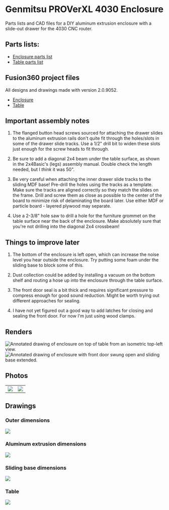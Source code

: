 # Genmitsu PROVerXL 4030 Enclosure
Parts lists and CAD files for a DIY aluminum extrusion enclosure with a slide-out drawer for the 4030 CNC router.

## Parts lists:

<ul>
  <li><a href="Parts lists/Enclosure.csv">Enclosure parts list</a></li>
  <li><a href="Parts list/Table.csv">Table parts list</a></li>
</ul>

## Fusion360 project files
All designs and drawings made with version 2.0.9052.

<ul>
  <li><a href="Fusion360 project files/Enclosure.f3d">Enclosure</a></li>
  <li><a href="Fusion360 project files/Table.f3d">Table</a></li>
</ul>

## Important assembly notes

1. The flanged button head screws sourced for attaching the drawer slides to the aluminum extrusion rails don't quite fit through the holes/slots in some of the drawer slide tracks. Use a 1/2" drill bit to widen these slots just enough for the screw heads to fit through.

1. Be sure to add a diagonal 2x4 beam under the table surface, as shown in the 2x4Basic's (legs) assembly manual. Double check the length needed, but I _think_ it was 50".

1. Be very careful when attaching the inner drawer slide tracks to the sliding MDF base! Pre-drill the holes using the tracks as a template. Make sure the tracks are aligned correctly so they match the slides on the frame. Drill and screw them as close as possible to the center of the board to minimize risk of delaminating the board later. Use either MDF or particle board - layered plywood may separate.

1. Use a 2-3/8" hole saw to drill a hole for the furniture grommet on the table surface near the back of the enclosure. Make absolutely sure that you're not drilling into the diagonal 2x4 crossbeam!

## Things to improve later

1. The bottom of the enclosure is left open, which can increase the noise level you hear outside the enclosure. Try putting some foam under the sliding base to block some of this.

1. Dust collection could be added by installing a vacuum on the bottom shelf and routing a hose up into the enclosure through the table surface.

1. The front door seal is a bit thick and requires significant pressure to compress enough for good sound reduction. Might be worth trying out different approaches for sealing.

1. I have not yet figured out a good way to add latches for closing and sealing the front door. For now I'm just using wood clamps.

## Renders

<img src="Renders/Closed enclosure with table.jpg" alt="Annotated drawing of enclosure on top of table from an isometric top-left view.">

<img src="Renders/Opened enclosure.jpg" alt="Annotated drawing of enclosure with front door swung open and sliding base extended.">

## Photos

<table width="100%">
  <tr>
    <td width="50%"><img src="Photos/Front angled view.jpg"></td>
    <td><img src="Photos/Side view.jpg"></td>
  </tr>
</table>

## Drawings

### Outer dimensions

<img src="Drawings/Outer dimensions.jpg">

### Aluminum extrusion dimensions

<img src="Drawings/Aluminum extrusion dimensions.jpg">

### Sliding base dimensions

<img src="Drawings/Sliding base dimensions.jpg">

### Table

<img src="Drawings/Table dimensions.jpg">